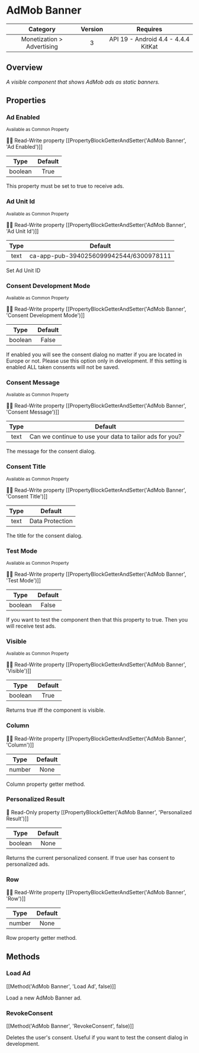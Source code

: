 # AdMob Banner

| Category | Version | Requires |
|:--------:|:-------:|:--------:|
|Monetization > Advertising|3|API 19 - Android 4.4 - 4.4.4 KitKat|

## Overview

_A visible component that shows AdMob ads as static banners._

## Properties

### Ad Enabled

<small>Available as Common Property</small>

:eyes::pencil: Read-Write property
[[PropertyBlockGetterAndSetter('AdMob Banner', 'Ad Enabled')]]

| Type | Default |
|:----:|:-------:|
|boolean|True|

This property must be set to true to receive ads.

### Ad Unit Id

<small>Available as Common Property</small>

:eyes::pencil: Read-Write property
[[PropertyBlockGetterAndSetter('AdMob Banner', 'Ad Unit Id')]]

| Type | Default |
|:----:|:-------:|
|text|ca-app-pub-3940256099942544/6300978111|

Set Ad Unit ID

### Consent Development Mode

<small>Available as Common Property</small>

:eyes::pencil: Read-Write property
[[PropertyBlockGetterAndSetter('AdMob Banner', 'Consent Development Mode')]]

| Type | Default |
|:----:|:-------:|
|boolean|False|

If enabled you will see the consent dialog no matter if you are located in Europe or not. Please use this option only in development.  If this setting is enabled ALL taken consents will not be saved.

### Consent Message

<small>Available as Common Property</small>

:eyes::pencil: Read-Write property
[[PropertyBlockGetterAndSetter('AdMob Banner', 'Consent Message')]]

| Type | Default |
|:----:|:-------:|
|text|Can we continue to use your data to tailor ads for you?|

The message for the consent dialog.

### Consent Title

<small>Available as Common Property</small>

:eyes::pencil: Read-Write property
[[PropertyBlockGetterAndSetter('AdMob Banner', 'Consent Title')]]

| Type | Default |
|:----:|:-------:|
|text|Data Protection|

The title for the consent dialog.

### Test Mode

<small>Available as Common Property</small>

:eyes::pencil: Read-Write property
[[PropertyBlockGetterAndSetter('AdMob Banner', 'Test Mode')]]

| Type | Default |
|:----:|:-------:|
|boolean|False|

If you want to test the component then that this property to true. Then you will receive test ads.

### Visible

<small>Available as Common Property</small>

:eyes::pencil: Read-Write property
[[PropertyBlockGetterAndSetter('AdMob Banner', 'Visible')]]

| Type | Default |
|:----:|:-------:|
|boolean|True|

Returns true iff the component is visible.

### Column



:eyes::pencil: Read-Write property
[[PropertyBlockGetterAndSetter('AdMob Banner', 'Column')]]

| Type | Default |
|:----:|:-------:|
|number|None|

Column property getter method.

### Personalized Result



:eyes: Read-Only property
[[PropertyBlockGetter('AdMob Banner', 'Personalized Result')]]

| Type | Default |
|:----:|:-------:|
|boolean|None|

Returns the current personalized consent. If true user has consent to personalized ads.

### Row



:eyes::pencil: Read-Write property
[[PropertyBlockGetterAndSetter('AdMob Banner', 'Row')]]

| Type | Default |
|:----:|:-------:|
|number|None|

Row property getter method.

## Methods

### Load Ad



[[Method('AdMob Banner', 'Load Ad', false)]]

Load a new AdMob Banner ad.

### RevokeConsent



[[Method('AdMob Banner', 'RevokeConsent', false)]]

Deletes the user's consent. Useful if you want to test the consent dialog in development.